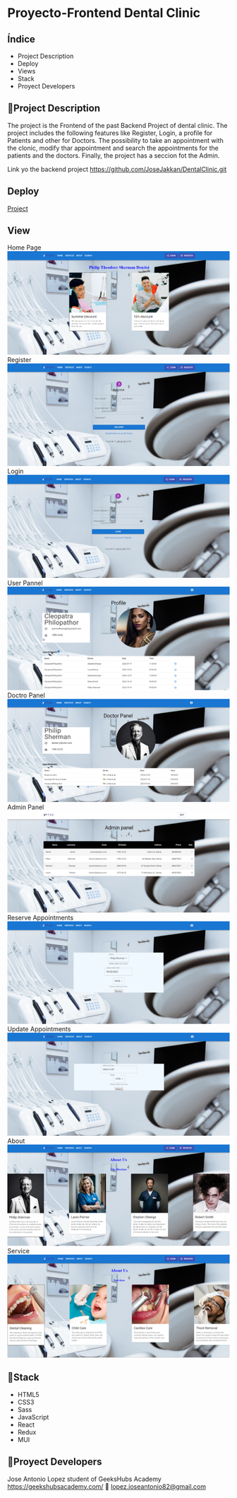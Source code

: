 # Proyecto-Frontend Dental Clinic

## Índice

<ul>

<li>Project Description</li>
<li>Deploy</li>
<li>Views</li>
<li>Stack</li>
<li>Proyect Developers</li>

</ul>

## :blue_book:Project Description

The project is the Frontend of the past Backend Project of dental clinic. The project includes the following features like Register, Login, a profile for Patients and other for Doctors. The possibility to take an appointment with the clonic, modify thar appointment and search the appointments for the patients and the doctors. Finally, the project has a seccion fot the Admin.

Link yo the backend project https://github.com/JoseJakkan/DentalClinic.git



## Deploy

<div align:"center">
<a href="https://github.com/JoseJakkan/Frontend-DentalClinic.git">Project</a>
</a>
</div>

## View
Home Page
![Home Page](Home%20Page.png)
Register
![Register](Register.png)
Login
![Login](Login.png)
User Pannel
![User Panel](Patient%20Profile.png)
Doctro Panel
![Doctor Panel](Doctor%20Panel.png)
Admin Panel
![Admin Panel](Admin%20Pannel.png)
Reserve Appointments
![Reserve Appointment](Create%20Appointment.png)
Update Appointments
![Update Appointment](Modifiy%20Appointment.png)
About
![About](About%20us.png)
Service
![Services](Services.png)
## :wrench:Stack

<ul>
<li>HTML5</li>
<li>CSS3</li>
<li>Sass</li>
<li>JavaScript</li>
<li>React</li>
<li>Redux</li>
<li>MUI</li>
</ul>

## :koala:Proyect Developers

Jose Antonio Lopez
student of GeeksHubs Academy https://geekshubsacademy.com/
:e-mail: lopez.joseantonio82@gmail.com
